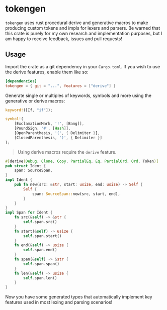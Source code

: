 # tokengen

`tokengen` uses rust procedural derive and generative macros to make producing custom tokens and impls for lexers and parsers.
Be warned that this crate is purely for my own research and implementation purposes, but I am happy to receive feedback, issues and pull requests!

## Usage

Import the crate as a git dependency in your `Cargo.toml`. If you wish to use the derive features, enable them like so:

```toml
[dependencies]
tokengen = { git = "...", features = ["derive"] }
```

Generate single or multiples of keywords, symbols and more using the generative or derive macros:
```rust
keyword!([If, "if"]);

symbol!(
    [ExclamationMark, '!', [Bang]],
    [PoundSign, '#', [Hash]],
    [OpenParenthesis, '(', { Delimiter }],
    [ClosedParenthesis, ')', { Delimiter }]
);
```

> Using derive macros require the `derive` feature.

```rust
#[derive(Debug, Clone, Copy, PartialEq, Eq, PartialOrd, Ord, Token)]
pub struct Ident {
    span: SourceSpan,
}
impl Ident {
    pub fn new(src: &str, start: usize, end: usize) -> Self {
        Self {
            span: SourceSpan::new(src, start, end),
        }
    }
}
impl Span for Ident {
    fn src(&self) -> &str {
        self.span.src()
    }
    fn start(&self) -> usize {
        self.span.start()
    }
    fn end(&self) -> usize {
        self.span.end()
    }
    fn span(&self) -> &str {
        self.span.span()
    }
    fn len(&self) -> usize {
        self.span.len()
    }
}
```

Now you have some generated types that automatically implement key features used in most lexing and parsing scenarios!

